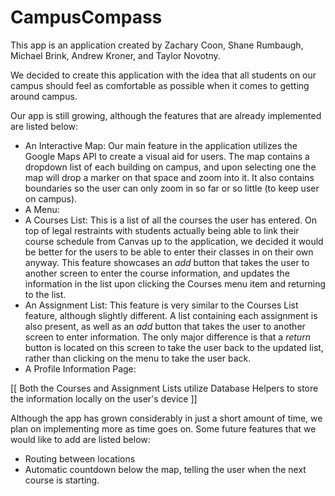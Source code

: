 # CampusCompass
This app is an application created by Zachary Coon, Shane Rumbaugh, Michael Brink, Andrew Kroner, and Taylor Novotny.

We decided to create this application with the idea that all students on our campus should feel as comfortable as possible when it comes to getting around campus.

Our app is still growing, although the features that are already implemented are listed below:

 - An Interactive Map: Our main feature in the application utilizes the Google Maps API to create a visual aid for users. The map contains    a dropdown list of each building on campus, and upon selecting one the map will drop a marker on that space and zoom into it. It also     contains boundaries so the user can only zoom in so far or so little (to keep user on campus).
 - A Menu: 
 - A Courses List: This is a list of all the courses the user has entered. On top of legal restraints with students actually being able to    link their course schedule from Canvas up to the application, we decided it would be better for the users to be able to enter their        classes in on their own anyway. This feature showcases an *add* button that takes the user to another screen to enter the course          information, and updates the information in the list upon clicking the Courses menu item and returning to the list.
 - An Assignment List: This feature is very similar to the Courses List feature, although slightly different. A list containing each          assignment is also present, as well as an *add* button that takes the user to another screen to enter information. The only major          difference is that a *return* button is located on this screen to take the user back to the updated list, rather than clicking on the      menu to take the user back. 
 - A Profile Information Page: 
 
 [[ Both the Courses and Assignment Lists utilize Database Helpers to store the information locally on the user's device ]]
 
 Although the app has grown considerably in just a short amount of time, we plan on implementing more as time goes on. Some future features that we would like to add are listed below:
 
  - Routing between locations
  - Automatic countdown below the map, telling the user when the next course is starting.
